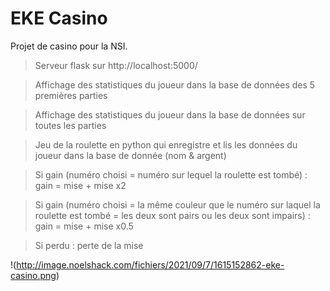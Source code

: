 # EKE Casino

Projet de casino pour la NSI.

> Serveur flask sur http://localhost:5000/

> Affichage des statistiques du joueur dans la base de données des 5 premières parties

> Affichage des statistiques du joueur dans la base de données sur toutes les parties

> Jeu de la roulette en python qui enregistre et lis les données du joueur dans la base de donnée (nom & argent) 

> Si gain (numéro choisi = numéro sur lequel la roulette est tombé) : gain = mise + mise x2

> Si gain (numéro choisi = la même couleur que le numéro sur laquel la roulette est tombé = les deux sont pairs ou les deux sont impairs) : gain = mise + mise x0.5

> Si perdu : perte de la mise

!(http://image.noelshack.com/fichiers/2021/09/7/1615152862-eke-casino.png)
